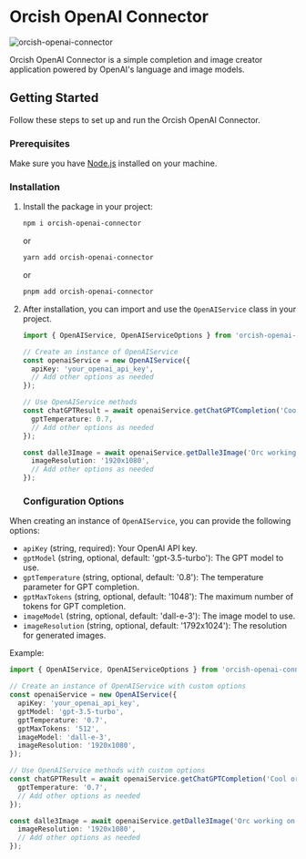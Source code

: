# Orcish OpenAI Connector

![orcish-openai-connector](https://github.com/TheOrcDev/orcish-openai-connector/assets/7549148/d505215b-7e22-44b2-84b1-4bdb12709212)

Orcish OpenAI Connector is a simple completion and image creator application powered by OpenAI's language and image models.

## Getting Started

Follow these steps to set up and run the Orcish OpenAI Connector.

### Prerequisites

Make sure you have [Node.js](https://nodejs.org/) installed on your machine.

### Installation

1. Install the package in your project:

    ```bash
    npm i orcish-openai-connector
    ```

    or

    ```bash
    yarn add orcish-openai-connector
    ```

    or

    ```bash
    pnpm add orcish-openai-connector
    ```

2. After installation, you can import and use the `OpenAIService` class in your project.

    ```typescript
    import { OpenAIService, OpenAIServiceOptions } from 'orcish-openai-connector';

    // Create an instance of OpenAIService
    const openaiService = new OpenAIService({
      apiKey: 'your_openai_api_key',
      // Add other options as needed
    });

    // Use OpenAIService methods
    const chatGPTResult = await openaiService.getChatGPTCompletion('Cool orcish name', {
      gptTemperature: 0.7,
      // Add other options as needed
    });

    const dalle3Image = await openaiService.getDalle3Image('Orc working on a computer', {
      imageResolution: '1920x1080',
      // Add other options as needed
    });
    ```

    ### Configuration Options

When creating an instance of `OpenAIService`, you can provide the following options:

- `apiKey` (string, required): Your OpenAI API key.
- `gptModel` (string, optional, default: 'gpt-3.5-turbo'): The GPT model to use.
- `gptTemperature` (string, optional, default: '0.8'): The temperature parameter for GPT completion.
- `gptMaxTokens` (string, optional, default: '1048'): The maximum number of tokens for GPT completion.
- `imageModel` (string, optional, default: 'dall-e-3'): The image model to use.
- `imageResolution` (string, optional, default: '1792x1024'): The resolution for generated images.

Example:

```typescript
import { OpenAIService, OpenAIServiceOptions } from 'orcish-openai-connector';

// Create an instance of OpenAIService with custom options
const openaiService = new OpenAIService({
  apiKey: 'your_openai_api_key',
  gptModel: 'gpt-3.5-turbo',
  gptTemperature: '0.7',
  gptMaxTokens: '512',
  imageModel: 'dall-e-3',
  imageResolution: '1920x1080',
});

// Use OpenAIService methods with custom options
const chatGPTResult = await openaiService.getChatGPTCompletion('Cool orcish name', {
  gptTemperature: '0.7',
  // Add other options as needed
});

const dalle3Image = await openaiService.getDalle3Image('Orc working on a computer', {
  imageResolution: '1920x1080',
  // Add other options as needed
});
```

